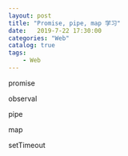 ```yaml
---                
layout: post                
title: "Promise, pipe, map 学习"                
date:   2019-7-22 17:30:00                 
categories: "Web"                
catalog: true                
tags:                 
    - Web                
---      
```


promise

observal

pipe

map

setTimeout